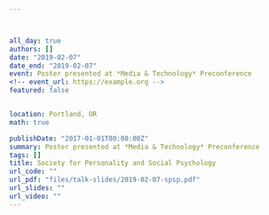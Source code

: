 ```yaml
---



all_day: true
authors: []
date: "2019-02-07"
date_end: "2019-02-07"
event: Poster presented at *Media & Technology* Preconference
<!-- event_url: https://example.org -->
featured: false


location: Portland, OR
math: true

publishDate: "2017-01-01T00:00:00Z"
summary: Poster presented at *Media & Technology* Preconference
tags: []
title: Society for Personality and Social Psychology
url_code: ""
url_pdf: "files/talk-slides/2019-02-07-spsp.pdf"
url_slides: ""
url_video: ""
---
```


<!--
{{% alert note %}}
Click on the **Slides** button above to view the built-in slides feature.
{{% /alert %}}
-->

<!--
Slides can be added in a few ways:

- **Create** slides using Academic's [*Slides*](https://sourcethemes.com/academic/docs/managing-content/#create-slides) feature and link using `slides` parameter in the front matter of the talk file
- **Upload** an existing slide deck to `static/` and link using `url_slides` parameter in the front matter of the talk file
- **Embed** your slides (e.g. Google Slides) or presentation video on this page using [shortcodes](https://sourcethemes.com/academic/docs/writing-markdown-latex/).
-->

<!--
Further talk details can easily be added to this page using *Markdown* and $\rm \LaTeX$ math code.
-->
